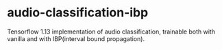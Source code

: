 # audio-classification-ibp
Tensorflow 1.13 implementation of audio classification, trainable both with vanilla and with IBP(interval bound propagation).
